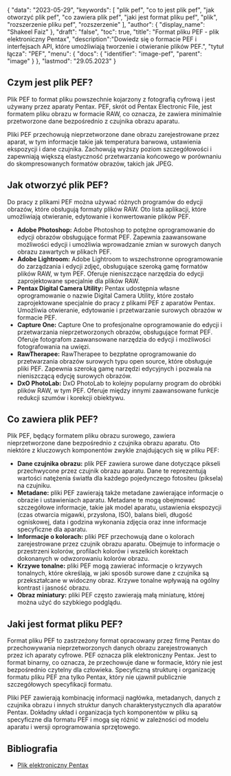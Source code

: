 {
"data": "2023-05-29",
  "keywords": [
"plik pef",
"co to jest plik pef",
"jak otworzyć plik pef",
"co zawiera plik pef",
"jaki jest format pliku pef",
"plik",
"rozszerzenie pliku pef",
"rozszerzenie"
],
  "author": {
"display_name": "Shakeel Faiz"
},
"draft": "false",
"toc": true,
"title": "Format pliku PEF - plik elektroniczny Pentax",
  "description":"Dowiedz się o formacie PEF i interfejsach API, które umożliwiają tworzenie i otwieranie plików PEF.",
"tytuł łącza": "PEF",
  "menu": {
    "docs": {
      "identifier": "image-pef",
      "parent": "image"
}
},
"lastmod": "29.05.2023"
}

## Czym jest plik PEF?

Plik PEF to format pliku powszechnie kojarzony z fotografią cyfrową i jest używany przez aparaty Pentax. PEF, skrót od Pentax Electronic File, jest formatem pliku obrazu w formacie RAW, co oznacza, że zawiera minimalnie przetworzone dane bezpośrednio z czujnika obrazu aparatu.

Pliki PEF przechowują nieprzetworzone dane obrazu zarejestrowane przez aparat, w tym informacje takie jak temperatura barwowa, ustawienia ekspozycji i dane czujnika. Zachowują wyższy poziom szczegółowości i zapewniają większą elastyczność przetwarzania końcowego w porównaniu do skompresowanych formatów obrazów, takich jak JPEG.

## Jak otworzyć plik PEF?

Do pracy z plikami PEF można używać różnych programów do edycji obrazów, które obsługują formaty plików RAW. Oto lista aplikacji, które umożliwiają otwieranie, edytowanie i konwertowanie plików PEF.

- **Adobe Photoshop:** Adobe Photoshop to potężne oprogramowanie do edycji obrazów obsługujące format PEF. Zapewnia zaawansowane możliwości edycji i umożliwia wprowadzanie zmian w surowych danych obrazu zawartych w plikach PEF.
- **Adobe Lightroom:** Adobe Lightroom to wszechstronne oprogramowanie do zarządzania i edycji zdjęć, obsługujące szeroką gamę formatów plików RAW, w tym PEF. Oferuje nieniszczące narzędzia do edycji zaprojektowane specjalnie dla plików RAW.
- **Pentax Digital Camera Utility:** Pentax udostępnia własne oprogramowanie o nazwie Digital Camera Utility, które zostało zaprojektowane specjalnie do pracy z plikami PEF z aparatów Pentax. Umożliwia otwieranie, edytowanie i przetwarzanie surowych obrazów w formacie PEF.
- **Capture One:** Capture One to profesjonalne oprogramowanie do edycji i przetwarzania nieprzetworzonych obrazów, obsługujące format PEF. Oferuje fotografom zaawansowane narzędzia do edycji i możliwości fotografowania na uwięzi.
- **RawTherapee:** RawTherapee to bezpłatne oprogramowanie do przetwarzania obrazów surowych typu open source, które obsługuje pliki PEF. Zapewnia szeroką gamę narzędzi edycyjnych i pozwala na nieniszczącą edycję surowych obrazów.
- **DxO PhotoLab:** DxO PhotoLab to kolejny popularny program do obróbki plików RAW, w tym PEF. Oferuje między innymi zaawansowane funkcje redukcji szumów i korekcji obiektywu.

## Co zawiera plik PEF?

Plik PEF, będący formatem pliku obrazu surowego, zawiera nieprzetworzone dane bezpośrednio z czujnika obrazu aparatu. Oto niektóre z kluczowych komponentów zwykle znajdujących się w pliku PEF:

- **Dane czujnika obrazu:** plik PEF zawiera surowe dane dotyczące pikseli przechwycone przez czujnik obrazu aparatu. Dane te reprezentują wartości natężenia światła dla każdego pojedynczego fotositeu (piksela) na czujniku.
- **Metadane:** pliki PEF zawierają także metadane zawierające informacje o obrazie i ustawieniach aparatu. Metadane te mogą obejmować szczegółowe informacje, takie jak model aparatu, ustawienia ekspozycji (czas otwarcia migawki, przysłona, ISO), balans bieli, długość ogniskowej, data i godzina wykonania zdjęcia oraz inne informacje specyficzne dla aparatu.
- **Informacje o kolorach:** pliki PEF przechowują dane o kolorach zarejestrowane przez czujnik obrazu aparatu. Obejmuje to informacje o przestrzeni kolorów, profilach kolorów i wszelkich korektach dokonanych w odwzorowaniu kolorów obrazu.
- **Krzywe tonalne:** pliki PEF mogą zawierać informacje o krzywych tonalnych, które określają, w jaki sposób surowe dane z czujnika są przekształcane w widoczny obraz. Krzywe tonalne wpływają na ogólny kontrast i jasność obrazu.
- **Obraz miniatury:** pliki PEF często zawierają małą miniaturę, której można użyć do szybkiego podglądu.

## Jaki jest format pliku PEF?

Format pliku PEF to zastrzeżony format opracowany przez firmę Pentax do przechowywania nieprzetworzonych danych obrazu zarejestrowanych przez ich aparaty cyfrowe. PEF oznacza plik elektroniczny Pentax. Jest to format binarny, co oznacza, że przechowuje dane w formacie, który nie jest bezpośrednio czytelny dla człowieka. Specyficzną strukturę i organizację formatu pliku PEF zna tylko Pentax, który nie ujawnił publicznie szczegółowych specyfikacji formatu.

Pliki PEF zawierają kombinację informacji nagłówka, metadanych, danych z czujnika obrazu i innych struktur danych charakterystycznych dla aparatów Pentax. Dokładny układ i organizacja tych komponentów w pliku są specyficzne dla formatu PEF i mogą się różnić w zależności od modelu aparatu i wersji oprogramowania sprzętowego.

## Bibliografia
* [Plik elektroniczny Pentax](https://www.wikidata.org/wiki/Q3964876)

